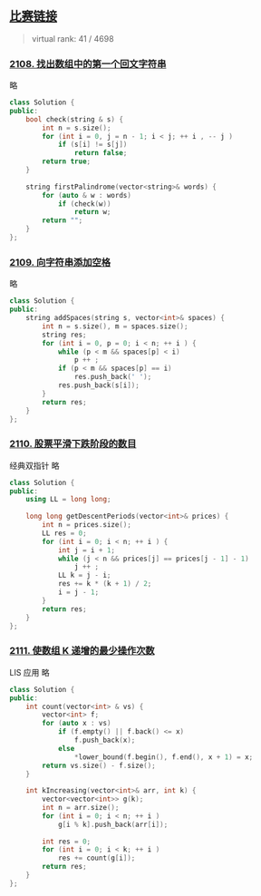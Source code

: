 ## [比赛链接](https://leetcode-cn.com/contest/weekly-contest-272/)

> virtual rank: 41 / 4698


### [2108. 找出数组中的第一个回文字符串](https://leetcode-cn.com/problems/find-first-palindromic-string-in-the-array/)

略

```c++
class Solution {
public:
    bool check(string & s) {
        int n = s.size();
        for (int i = 0, j = n - 1; i < j; ++ i , -- j )
            if (s[i] != s[j])
                return false;
        return true;
    }
    
    string firstPalindrome(vector<string>& words) {
        for (auto & w : words)
            if (check(w))
                return w;
        return "";
    }
};
```


### [2109. 向字符串添加空格](https://leetcode-cn.com/problems/adding-spaces-to-a-string/)

略

```c++
class Solution {
public:
    string addSpaces(string s, vector<int>& spaces) {
        int n = s.size(), m = spaces.size();
        string res;
        for (int i = 0, p = 0; i < n; ++ i ) {
            while (p < m && spaces[p] < i)
                p ++ ;
            if (p < m && spaces[p] == i)
                res.push_back(' ');
            res.push_back(s[i]);
        }
        return res;
    }
};
```

### [2110. 股票平滑下跌阶段的数目](https://leetcode-cn.com/problems/number-of-smooth-descent-periods-of-a-stock/)

经典双指针 略

```c++
class Solution {
public:
    using LL = long long;
    
    long long getDescentPeriods(vector<int>& prices) {
        int n = prices.size();
        LL res = 0;
        for (int i = 0; i < n; ++ i ) {
            int j = i + 1;
            while (j < n && prices[j] == prices[j - 1] - 1)
                j ++ ;
            LL k = j - i;
            res += k * (k + 1) / 2;
            i = j - 1;
        }
        return res;
    }
};
```

### [2111. 使数组 K 递增的最少操作次数](https://leetcode-cn.com/problems/minimum-operations-to-make-the-array-k-increasing/)

LIS 应用 略

```c++
class Solution {
public:
    int count(vector<int> & vs) {
        vector<int> f;
        for (auto x : vs)
            if (f.empty() || f.back() <= x)
                f.push_back(x);
            else
                *lower_bound(f.begin(), f.end(), x + 1) = x;
        return vs.size() - f.size();
    }
    
    int kIncreasing(vector<int>& arr, int k) {
        vector<vector<int>> g(k);
        int n = arr.size();
        for (int i = 0; i < n; ++ i )
            g[i % k].push_back(arr[i]);
        
        int res = 0;
        for (int i = 0; i < k; ++ i )
            res += count(g[i]);
        return res;
    }
};
```
